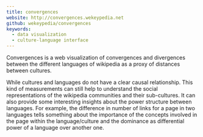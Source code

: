```yaml
---
title: convergences
website: http://convergences.wekeypedia.net
github: wekeypedia/convergences
keywords:
  - data visualization
  - culture-language interface
---
```


Convergences is a web visualization of convergences and divergences between the different languages of wikipedia as a proxy of distances between cultures.

While cultures and languages do not have a clear causal relationship. This kind of measurements can still help to understand the social representations of the wikipedia communities and their sub-cultures. It can also provide some interesting insights about the power structure between languages. For example, the difference in number of links for a page in two languages tells something about the importance of the concepts involved in the page within the language/culture and the dominance as differential power of a language over another one.
